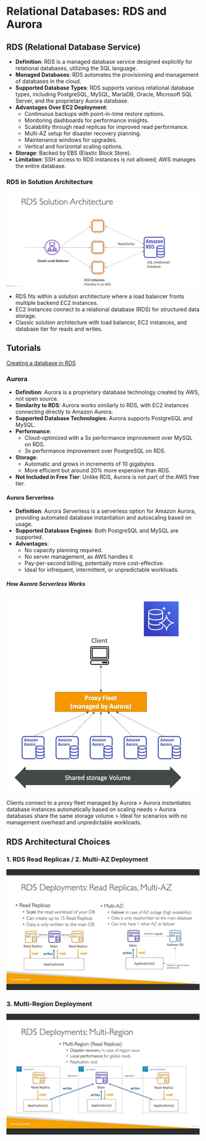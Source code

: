 # Relational Databases: RDS and Aurora

## RDS (Relational Database Service)

- **Definition**: RDS is a managed database service designed explicitly for relational databases, utilizing the SQL language.
- **Managed Databases**: RDS automates the provisioning and management of databases in the cloud.
- **Supported Database Types**: RDS supports various relational database types, including PostgreSQL, MySQL, MariaDB, Oracle, Microsoft SQL Server, and the proprietary Aurora database.
- **Advantages Over EC2 Deployment**:
  - Continuous backups with point-in-time restore options.
  - Monitoring dashboards for performance insights.
  - Scalability through read replicas for improved read performance.
  - Multi-AZ setup for disaster recovery planning.
  - Maintenance windows for upgrades.
  - Vertical and horizontal scaling options.
- **Storage**: Backed by EBS (Elastic Block Store).
- **Limitation**: SSH access to RDS instances is not allowed; AWS manages the entire database.

### RDS in Solution Architecture

![RDS Solution Architecture](../../readme-images/Databases/db.jpeg)

- RDS fits within a solution architecture where a load balancer fronts multiple backend EC2 instances.
- EC2 instances connect to a relational database (RDS) for structured data storage.
- Classic solution architecture with load balancer, EC2 instances, and database tier for reads and writes.

## Tutorials
[Creating a database in RDS](<Creating a Database in RDS.md>)

### Aurora

- **Definition**: Aurora is a proprietary database technology created by AWS, not open source.
- **Similarity to RDS**: Aurora works similarly to RDS, with EC2 instances connecting directly to Amazon Aurora.
- **Supported Database Technologies**: Aurora supports PostgreSQL and MySQL.
- **Performance**:
  - Cloud-optimized with a 5x performance improvement over MySQL on RDS.
  - 3x performance improvement over PostgreSQL on RDS.
- **Storage**:
  - Automatic and grows in increments of 10 gigabytes.
  - More efficient but around 20% more expensive than RDS.
- **Not Included in Free Tier**: Unlike RDS, Aurora is not part of the AWS free tier.

#### Aurora Serverless

- **Definition**: Aurora Serverless is a serverless option for Amazon Aurora, providing automated database instantiation and autoscaling based on usage.
- **Supported Database Engines**: Both PostgreSQL and MySQL are supported.
- **Advantages**:
  - No capacity planning required.
  - No server management, as AWS handles it.
  - Pay-per-second billing, potentially more cost-effective.
  - Ideal for infrequent, intermittent, or unpredictable workloads.

##### How Aurora Serverless Works

![How it works aurora serverless](<../../readme-images/Databases/how it works aurora serverless.jpeg>)

Clients connect to a proxy fleet managed by Aurora > Aurora instantiates database instances automatically based on scaling needs > Aurora databases share the same storage volume > Ideal for scenarios with no management overhead and unpredictable workloads.

## RDS Architectural Choices

### 1. RDS Read Replicas / 2. Multi-AZ Deployment

![RDS Deployments](<../../readme-images/Databases/RDS Deployments.jpeg>)

### 3. Multi-Region Deployment

![Rds deployments 2](<../../readme-images/Databases/Rds deployments 2.jpeg>)